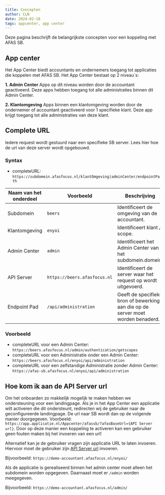 ```yaml
---
title: Concepten
author: CLN
date: 2024-02-18
tags: appcenter, app center
---
```

Deze pagina beschrijft de belangrijkste concepten voor een koppeling met AFAS SB.

## App center

Het App Center biedt accountants en ondernemers toegang tot applicaties die koppelen met AFAS SB. Het App Center bestaat op 2 niveau`s:

**1. Admin Center**
Apps op dit niveau worden door de accountant geactiveerd. Deze apps hebben toegang tot alle administraties binnen dit Admin Center.

**2. Klantomgeving**
Apps binnen een klantomgeving worden door de ondernemer of accountant geactiveerd voor 1 specifieke klant. Deze app krijgt toegang tot alle administraties van deze klant.

## Complete URL

Iedere request wordt gestuurd naar een specifieke SB server. Lees hier hoe de url van deze server wordt opgebouwd.

### Syntax

- completeURL: `https://subdomein.afasfocus.nl/klantOmgeving|adminCenter/endpointPath`

| Naam van het onderdeel | Voorbeeld                                             | Beschrijving                                                                                                      |
|------------------------|-------------------------------------------------------|-------------------------------------------------------------------------------------------------------------------|
| Subdomein              | `beers`                                               | Identificeert de omgeving van de accountant. |
| Klantomgeving          | `enyoi`                      | Identificeert klant / scope.                                      |
| Admin Center          | `admin`                      | Identificeert het Admin Center van het subdomein.domein.                                      |
| API Server          | `https://beers.afasfocus.nl`                      | Identificeert de server waar het request op wordt uitgevoerd.                                      |
| Endpoint Pad           | `/api/administration`                           | Geeft de specifieke bron of bewerking aan die op de server moet worden benaderd.                                 |

### Voorbeeld

- completeURL voor een Admin Center: `https://beers.afasfocus.nl/admin/authentication/getscopes`
- completeURL voor een Administratie onder een Admin Center: `https://beers.afasfocus.nl/enyoi/api/administration`
- completeURL voor een zelfstandige Administratie zonder Admin Center: `https://afas-sb.afasfocus.nl/enyoi/api/administration`

## Hoe kom ik aan de API Server url

Om het onboarden zo makkelijk mogelijk te maken hebben we ondersteuning voor een landingpage. Als je in het App Center een applicatie wilt activeren die dit ondersteunt, redirecten wij de gebruiker naar de geconfigureerde landingpage. De url naar SB wordt dan op de volgende manier doorgegeven. Voorbeeld: `https://app.applicatie.nl/Appcenter/afassb/?afasBaseUrl={API Server url}`. Door op deze manier een koppeling te activeren kan een gebruiker geen fouten maken bij het invoeren van een url!

Alternatief kan je de gebruiker vragen zijn applicatie URL te laten invoeren. Hiervoor moet de gebruiker zijn [API Server url](./concepts#complete-url) invoeren.

Bijvoorbeeld: `https://demo-accountant.afasfocus.nl/enyoi/`

Als de applicatie is gerealiseerd binnen het admin center moet alleen het subdomein worden opgegeven. Daarnaast moet er `/admin` worden meegegeven.

Bijvoorbeeld: `https://demo-accountant.afasfocus.nl/admin/`